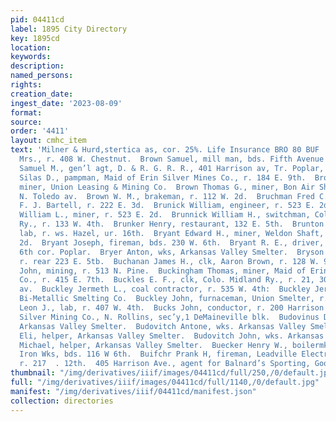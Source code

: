 ```yaml
---
pid: 04411cd
label: 1895 City Directory
key: 1895cd
location: 
keywords: 
description: 
named_persons: 
rights: 
creation_date: 
ingest_date: '2023-08-09'
format: 
source: 
order: '4411'
layout: cmhc_item
text: 'Milner & Hurd,stertica as, cor. 25%. Life Insurance BRO 80 BUF  Brown R. L.
  Mrs., r. 408 W. Chestnut.  Brown Samuel, mill man, bds. Fifth Avenue Hotel.  Brown
  Samuel M., gen’l agt, D. & R. G. R. R., 401 Harrison av, Tr. Poplar, near Depot.  Brown
  Silas D., pampman, Maid of Erin Silver Mines Co., r. 184 E. 9th.  Brown Thomas,
  miner, Union Leasing & Mining Co.  Brown Thomas G., miner, Bon Air Shaft, r.118
  N. Toledo av.  Brown W. M., brakeman, r. 112 W. 2d.  Bruchman Fred C., butcher,
  F. J. Bartell, r. 222 E. 3d.  Brunick William, engineer, r. 523 E. 2d.  Brunick
  William L., miner, r. 523 E. 2d.  Brunnick William H., switchman, Colo. Midland
  Ry., r. 133 W. 4th.  Brunker Henry, restaurant, 132 E. 5th.  Brunton George W..,
  lab, r. ws. Hazel, ur. 16th.  Bryant Edward H., miner, Weldon Shaft, bds. 216 W.
  2d.  Bryant Joseph, fireman, bds. 230 W. 6th.  Bryant R. E., driver, John McNamara,
  6th cor. Poplar.  Bryer Anton, wks, Arkansas Valley Smelter.  Bryson Elizabeth Mrs.,
  r. rear 223 E. 5tb.  Buchanan James H., clk, Aaron Brown, r. 128 W. 9th,  Buchanan
  John, mining, r. 513 N. Pine.  Buckingham Thomas, miner, Maid of Erin Silver Mines
  Co., r. 415 E. 7th.  Buckles E. F., clk, Colo. Midland Ry., r. 21, 303 Harrison
  av.  Buckley Jermeth L., coal contractor, r. 535 W. 4th:  Buckley Jeremiah, tapper,
  Bi-Metallic Smelting Co.  Buckley John, furnaceman, Union Smelter, r. 121 W. Elm.  Buckley
  Leon J., lab, r. 407 W. 4th.  Bucks John, conductor, r. 200 Harrison av.  Buckskin
  Silver Mining Co., N. Rollins, sec’y,1 DeMaineville blk.  Budovinus Daniel, wks.
  Arkansas Valley Smelter.  Budovitch Antone, wks. Arkansas Valley Smelter.  Budovitch
  Eli, helper, Arkansas Valley Smelter.  Budovitch John, wks. Arkansas Valley Smelter.  Budovitch
  Michael, helper, Arkansas Valley Smelter.  Buecker Henry W., boilermkr, Excelsior
  Iron Wks, bds. 116 W 6th.  Buifchr Prank H, fireman, Leadville Electrie Light Co.,
  r. 217  . 12th.  405 Harrison Ave., agent for Balnard’s Sporting, Goods    '
thumbnail: "/img/derivatives/iiif/images/04411cd/full/250,/0/default.jpg"
full: "/img/derivatives/iiif/images/04411cd/full/1140,/0/default.jpg"
manifest: "/img/derivatives/iiif/04411cd/manifest.json"
collection: directories
---
```


